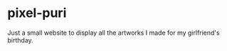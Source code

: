 # pixel-puri

Just a small website to display all the artworks I made for my girlfriend's birthday. 

